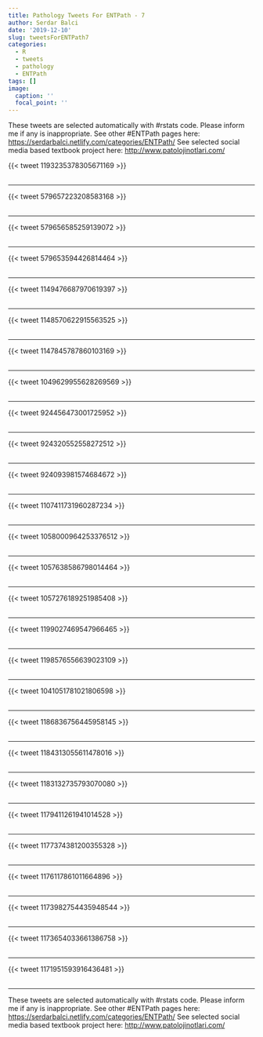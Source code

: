```yaml
---
title: Pathology Tweets For ENTPath - 7
author: Serdar Balci
date: '2019-12-10'
slug: tweetsForENTPath7
categories:
  - R
  - tweets
  - pathology
  - ENTPath
tags: []
image:
  caption: ''
  focal_point: ''
---
```



These tweets are selected automatically with #rstats code. Please inform me if any is inappropriate.
See other #ENTPath pages here: https://serdarbalci.netlify.com/categories/ENTPath/ 
See selected social media based textbook project here: http://www.patolojinotlari.com/

{{< tweet 1193235378305671169 >}}
<br>
<br>
<hr>
{{< tweet 579657223208583168 >}}
<br>
<br>
<hr>
{{< tweet 579656585259139072 >}}
<br>
<br>
<hr>
{{< tweet 579653594426814464 >}}
<br>
<br>
<hr>
{{< tweet 1149476687970619397 >}}
<br>
<br>
<hr>
{{< tweet 1148570622915563525 >}}
<br>
<br>
<hr>
{{< tweet 1147845787860103169 >}}
<br>
<br>
<hr>
{{< tweet 1049629955628269569 >}}
<br>
<br>
<hr>
{{< tweet 924456473001725952 >}}
<br>
<br>
<hr>
{{< tweet 924320552558272512 >}}
<br>
<br>
<hr>
{{< tweet 924093981574684672 >}}
<br>
<br>
<hr>
{{< tweet 1107411731960287234 >}}
<br>
<br>
<hr>
{{< tweet 1058000964253376512 >}}
<br>
<br>
<hr>
{{< tweet 1057638586798014464 >}}
<br>
<br>
<hr>
{{< tweet 1057276189251985408 >}}
<br>
<br>
<hr>
{{< tweet 1199027469547966465 >}}
<br>
<br>
<hr>
{{< tweet 1198576556639023109 >}}
<br>
<br>
<hr>
{{< tweet 1041051781021806598 >}}
<br>
<br>
<hr>
{{< tweet 1186836756445958145 >}}
<br>
<br>
<hr>
{{< tweet 1184313055611478016 >}}
<br>
<br>
<hr>
{{< tweet 1183132735793070080 >}}
<br>
<br>
<hr>
{{< tweet 1179411261941014528 >}}
<br>
<br>
<hr>
{{< tweet 1177374381200355328 >}}
<br>
<br>
<hr>
{{< tweet 1176117861011664896 >}}
<br>
<br>
<hr>
{{< tweet 1173982754435948544 >}}
<br>
<br>
<hr>
{{< tweet 1173654033661386758 >}}
<br>
<br>
<hr>
{{< tweet 1171951593916436481 >}}
<br>
<br>
<hr>


These tweets are selected automatically with #rstats code. Please inform me if any is inappropriate.
See other #ENTPath pages here: https://serdarbalci.netlify.com/categories/ENTPath/ 
See selected social media based textbook project here: http://www.patolojinotlari.com/
